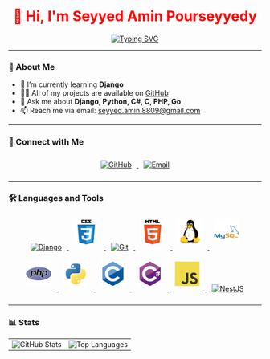<h1 align="center" style="color: red;">👋 Hi, I'm Seyyed Amin Pourseyyedy</h1>

<div align="center">
    <a href="https://git.io/typing-svg"><img src="https://readme-typing-svg.demolab.com?font=Fira+Code&size=27&pause=1000&color=0BF700&width=435&lines=A+Back+End+Developer" alt="Typing SVG" /></a>
</div>

---

### 🌱 About Me

- 🌱 I’m currently learning **Django**  
- 👨‍💻 All of my projects are available on [GitHub](https://github.com/Amination1)  
- 💬 Ask me about **Django, Python, C#, C, PHP, Go**  
- 📫 Reach me via email: [seyyed.amin.8809@gmail.com](mailto:seyyed.amin.8809@gmail.com)

---

### 📇 Connect with Me
<p align="center">
    <!-- Add more links if needed -->
    <a href="https://github.com/Amination1" target="_blank">
        <img src="https://raw.githubusercontent.com/simple-icons/simple-icons/develop/icons/github.svg" alt="GitHub" width="40" height="40" style="margin: 10px;"/>
    </a>
    <a href="mailto:seyyed.amin.8809@gmail.com" target="_blank">
        <img src="https://upload.wikimedia.org/wikipedia/commons/7/7e/Gmail_icon_%282020%29.svg" alt="Email" width="40" height="40" style="margin: 10px;"/>
    </a>
</p>

---

### 🛠️ Languages and Tools
<p align="center">
    <a href="https://www.djangoproject.com/" target="_blank">
        <img src="https://www.djangoproject.com/m/img/logos/django-logo-negative.svg" alt="Django" width="50" height="50" style="margin: 10px;"/>
    </a>
    <a href="https://www.w3schools.com/css/" target="_blank">
        <img src="https://raw.githubusercontent.com/devicons/devicon/master/icons/css3/css3-original-wordmark.svg" alt="CSS3" width="50" height="50" style="margin: 10px;"/>
    </a>
    <a href="https://git-scm.com/" target="_blank">
        <img src="https://www.vectorlogo.zone/logos/git-scm/git-scm-icon.svg" alt="Git" width="50" height="50" style="margin: 10px;"/>
    </a>
    <a href="https://www.w3.org/html/" target="_blank">
        <img src="https://raw.githubusercontent.com/devicons/devicon/master/icons/html5/html5-original-wordmark.svg" alt="HTML5" width="50" height="50" style="margin: 10px;"/>
    </a>
    <a href="https://www.linux.org/" target="_blank">
        <img src="https://raw.githubusercontent.com/devicons/devicon/master/icons/linux/linux-original.svg" alt="Linux" width="50" height="50" style="margin: 10px;"/>
    </a>
    <a href="https://www.mysql.com/" target="_blank">
        <img src="https://raw.githubusercontent.com/devicons/devicon/master/icons/mysql/mysql-original-wordmark.svg" alt="MySQL" width="50" height="50" style="margin: 10px;"/>
    </a>
    <a href="https://www.php.net" target="_blank">
        <img src="https://raw.githubusercontent.com/devicons/devicon/master/icons/php/php-original.svg" alt="PHP" width="50" height="50" style="margin: 10px;"/>
    </a>
    <a href="https://www.python.org" target="_blank">
        <img src="https://raw.githubusercontent.com/devicons/devicon/master/icons/python/python-original.svg" alt="Python" width="50" height="50" style="margin: 10px;"/>
    </a>
    <a href="https://en.wikipedia.org/wiki/C_(programming_language)" target="_blank">
        <img src="https://raw.githubusercontent.com/devicons/devicon/master/icons/c/c-original.svg" alt="C" width="50" height="50" style="margin: 10px;"/>
    </a>
    <a href="https://docs.microsoft.com/en-us/dotnet/csharp/" target="_blank">
        <img src="https://raw.githubusercontent.com/devicons/devicon/master/icons/csharp/csharp-original.svg" alt="C#" width="50" height="50" style="margin: 10px;"/>
    </a>
    <a href="https://developer.mozilla.org/en-US/docs/Web/JavaScript" target="_blank">
        <img src="https://raw.githubusercontent.com/devicons/devicon/master/icons/javascript/javascript-original.svg" alt="JavaScript" width="50" height="50" style="margin: 10px;"/>
    </a>
    <a href="https://nestjs.com/" target="_blank">
        <img src="https://upload.wikimedia.org/wikipedia/commons/a/a8/NestJS.svg" alt="NestJS" width="50" height="50" style="margin: 10px;"/>
    </a>

</p>

---

### 📊 Stats
<div align="center">
    <table>
        <tr>
            <td>
                <img src="https://github-readme-stats.vercel.app/api?username=amingeek&show_icons=true&theme=radical&bg_color=000000&hide_title=true&hide_border=true&card_width=400" alt="GitHub Stats" style="width: 400px;"/>
            </td>
            <td>
                <img src="https://github-readme-stats.vercel.app/api/top-langs/?username=amingeek&layout=compact&langs_count=6&bg_color=000000&hide_border=true&card_width=400" alt="Top Languages" style="width: 400px;"/>
            </td>
        </tr>
    </table>
</div>
